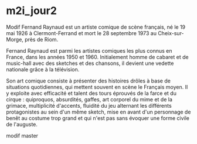 # m2i_jour2
Modif
Fernand Raynaud est un artiste comique de scène français, né le 19 mai 1926 à Clermont-Ferrand et mort le 28 septembre 1973 au Cheix-sur-Morge, près de Riom.

Fernand Raynaud est parmi les artistes comiques les plus connus en France, dans les années 1950 et 1960. Initialement homme de cabaret et de music-hall avec des sketches et des chansons, il devient une vedette nationale grâce à la télévision.

Son art comique consiste à présenter des histoires drôles à base de situations quotidiennes, qui mettent souvent en scène le Français moyen. Il y exploite avec efficacité et talent des tours éprouvés de la farce et du cirque : quiproquos, absurdités, gaffes, art corporel du mime et de la grimace, multiplicité d'accents, fluidité du jeu alternant les différents protagonistes au sein d'un même sketch, mise en avant d'un personnage de benêt au costume trop grand et qui n'est pas sans évoquer une forme civile de l'auguste.

modif master
